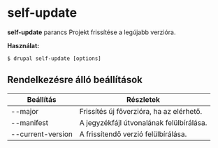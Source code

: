 # self-update
**self-update** parancs Projekt frissítése a legújabb verzióra.

**Használat:**
```
$ drupal self-update [options] 
```

## Rendelkezésre álló beállítások
Beállítás | Részletek
-------|-------------
--major | Frissítés új főverzióra, ha az elérhető.
--manifest | A jegyzékfájl útvonalának felülbírálása.
--current-version | A frissítendő verzió felülbírálása.
